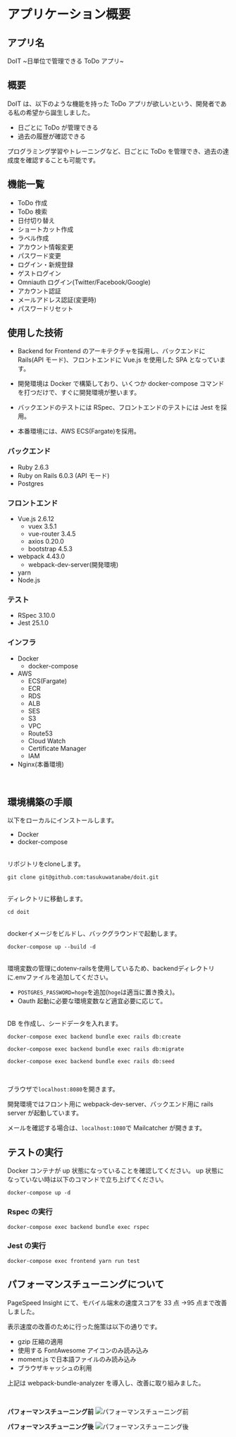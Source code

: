 # アプリケーション概要

## アプリ名

DoIT \~日単位で管理できる ToDo アプリ\~

## 概要

DoIT は、以下のような機能を持った ToDo アプリが欲しいという、開発者である私の希望から誕生しました。

- 日ごとに ToDo が管理できる
- 過去の履歴が確認できる

プログラミング学習やトレーニングなど、日ごとに ToDo を管理でき、過去の達成度を確認することも可能です。

## 機能一覧

- ToDo 作成
- ToDo 検索
- 日付切り替え
- ショートカット作成
- ラベル作成
- アカウント情報変更
- パスワード変更
- ログイン・新規登録
- ゲストログイン
- Omniauth ログイン(Twitter/Facebook/Google)
- アカウント認証
- メールアドレス認証(変更時)
- パスワードリセット

## 使用した技術

- Backend for Frontend のアーキテクチャを採用し、バックエンドに Rails(API モード)、フロントエンドに Vue.js を使用した SPA となっています。

- 開発環境は Docker で構築しており、いくつか docker-compose コマンドを打つだけで、すぐに開発環境が整います。

- バックエンドのテストには RSpec、フロントエンドのテストには Jest を採用。

- 本番環境には、AWS ECS(Fargate)を採用。

### バックエンド

- Ruby 2.6.3
- Ruby on Rails 6.0.3 (API モード)
- Postgres

### フロントエンド

- Vue.js 2.6.12
  - vuex 3.5.1
  - vue-router 3.4.5
  - axios 0.20.0
  - bootstrap 4.5.3
- webpack 4.43.0
  - webpack-dev-server(開発環境)
- yarn
- Node.js

### テスト

- RSpec 3.10.0
- Jest 25.1.0

### インフラ

- Docker
  - docker-compose
- AWS
  - ECS(Fargate)
  - ECR
  - RDS
  - ALB
  - SES
  - S3
  - VPC
  - Route53
  - Cloud Watch
  - Certificate Manager
  - IAM
- Nginx(本番環境)

<br>

## 環境構築の手順

以下をローカルにインストールします。

- Docker
- docker-compose

<br>
リポジトリをcloneします。

```
git clone git@github.com:tasukuwatanabe/doit.git
```

<br>
ディレクトリに移動します。

```
cd doit
```

<br>
dockerイメージをビルドし、バックグラウンドで起動します。

```
docker-compose up --build -d
```

<br>
環境変数の管理にdotenv-railsを使用しているため、backendディレクトリに.envファイルを追加してください。

- `POSTGRES_PASSWORD=hoge`を追加(`hoge`は適当に置き換え)。
- Oauth 起動に必要な環境変数など適宜必要に応じて。

<br>DB を作成し、シードデータを入れます。

```
docker-compose exec backend bundle exec rails db:create
```

```
docker-compose exec backend bundle exec rails db:migrate
```

```
docker-compose exec backend bundle exec rails db:seed
```

<br>

ブラウザで`localhost:8080`を開きます。

開発環境ではフロント用に webpack-dev-server、バックエンド用に rails server が起動しています。

メールを確認する場合は、`localhost:1080`で Mailcatcher が開きます。

## テストの実行

Docker コンテナが up 状態になっていることを確認してください。
up 状態になっていない時は以下のコマンドで立ち上げてください。

```
docker-compose up -d
```

### Rspec の実行

```
docker-compose exec backend bundle exec rspec
```

### Jest の実行

```
docker-compose exec frontend yarn run test
```

## パフォーマンスチューニングについて

PageSpeed Insight にて、モバイル端末の速度スコアを 33 点 →95 点まで改善しました。

表示速度の改善のために行った施策は以下の通りです。

- gzip 圧縮の適用
- 使用する FontAwesome アイコンのみ読み込み
- moment.js で日本語ファイルのみ読み込み
- ブラウザキャッシュの利用

上記は webpack-bundle-analyzer を導入し、改善に取り組みました。

<br>

**パフォーマンスチューニング前**
![パフォーマンスチューニング前](https://doit-image.s3-ap-northeast-1.amazonaws.com/readme/doit_performance_tuning_before.png "パフォーマンスチューニング前")

**パフォーマンスチューニング後**
![パフォーマンスチューニング後](https://doit-image.s3-ap-northeast-1.amazonaws.com/readme/doit_performance_tuning_after.jpg "パフォーマンスチューニング後")
